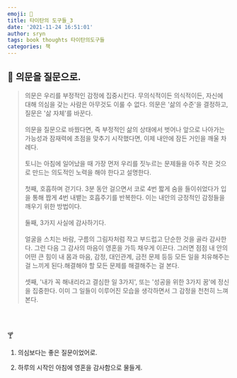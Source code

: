 ```yaml
---
emoji: 📕
title: 타이탄의 도구들_3
date: '2021-11-24 16:51:01'
author: sryn
tags: book thoughts 타이탄의도구들
categories: 책
---
```


## 🍋 의문을 질문으로.

> 의문은 우리를 부정적인 감정에 집중시킨다. 무의식적이든 의식적이든, 자신에 대해 의심을 갖는 사람은 아무것도 이룰 수 없다. 의문은 '삶의 수준'을 결정하고, 질문은 '삶 자체'를 바꾼다.</br></br>의문을 질문으로 바꿨다면, 즉 부정적인 삶의 상태에서 벗어나 앞으로 나아가는 가능성과 잠재력에 초점을 맞추기 시작했다면, 이제 내안에 잠든 거인을 깨울 차례다.</br></br>토니는 아침에 일어났을 때 가장 먼저 우리를 짓누르는 문제들을 아주 작은 것으로 만드는 의도적인 노력을 해야 한다고 설명한다.</br></br>첫째, 호흡하며 걷기다. 3분 동안 걸으면서 코로 4번 짧게 숨을 들이쉬었다가 입을 통해 짭게 4번 내뱉는 호흡주기를 반복한다. 이는 내안의 긍정적인 감정들을 깨우기 위한 방법이다.</br></br>둘째, 3가지 사실에 감사하기다.</br></br>얼굴을 스치는 바람, 구름의 그림자처럼 작고 부드럽고 단순한 것을 골라 감사한다. 그런 다음 그 감사의 마음이 영혼을 가득 채우게 이끈다. 그러면 점점 내 안의 어떤 큰 힘이 내 몸과 마음, 감정, 대인관계, 금전 문제 등등 모든 일을 치유해주는 걸 느끼게 된다.해결해야 할 모든 문제를 해결해주는 걸 본다.</br></br>셋째, '내가 꼭 해내리라고 결심한 일 3가지', 또는 '성공을 위한 3가지 꿈'에 정신을 집중한다. 이미 그 일들이 이루어진 모습을 생각하면서 그 감정을 천천히 느껴본다.

</br></br>

🍸

1.  의심보다는 좋은 질문이었어로.

2.  하루의 시작인 아침에 영혼을 감사함으로 물들게.
    </br></br></br></br></br></br></br>
